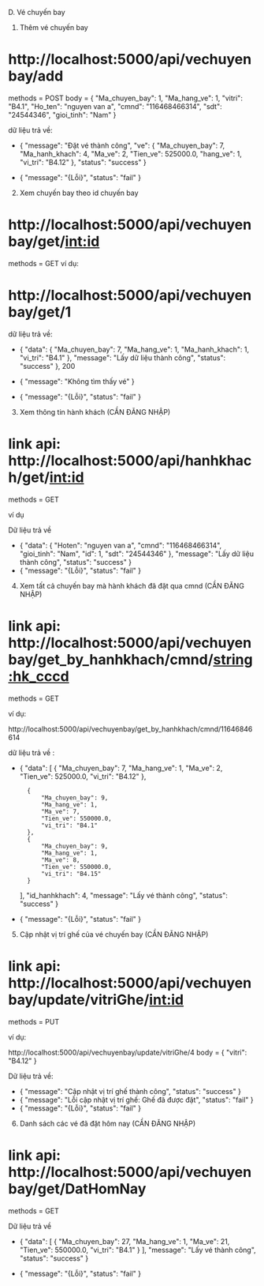 D. Vé chuyến bay

1. Thêm vé chuyến bay 
# http://localhost:5000/api/vechuyenbay/add
methods = POST
body = {
        "Ma_chuyen_bay": 1,
        "Ma_hang_ve": 1,
        "vitri": "B4.1",
        "Ho_ten": "nguyen van a",
        "cmnd": "116468466314",
        "sdt": "24544346",
        "gioi_tinh": "Nam"
    }
 

dữ liệu trả về:

- {
    "message": "Đặt vé thành công",
    "ve": {
        "Ma_chuyen_bay": 7,
        "Ma_hanh_khach": 4,
        "Ma_ve": 2,
        "Tien_ve": 525000.0,
        "hang_ve": 1,
        "vi_tri": "B4.12"
    },
    "status": "success"
}

- {
    "message": "{Lỗi}",
    "status": "fail"
}


2. Xem chuyến bay theo id chuyến bay
# http://localhost:5000/api/vechuyenbay/get/<int:id>
methods = GET
ví dụ:

# http://localhost:5000/api/vechuyenbay/get/1

dữ liệu trả về:
- {
    "data": {
        "Ma_chuyen_bay": 7,
        "Ma_hang_ve": 1,
        "Ma_hanh_khach": 1,
        "vi_tri": "B4.1"
    },
    "message": "Lấy dữ liệu thành công",
    "status": "success"
}, 200

- {
    "message": "Không tìm thấy vé"
}

- {
    "message": "{Lỗi}",
    "status": "fail"
}



3. Xem thông tin hành khách  (CẦN ĐĂNG NHẬP)

# link api: http://localhost:5000/api/hanhkhach/get/<int:id>
methods = GET

ví dụ


Dữ liệu trả về

- {
    "data": {
        "Hoten": "nguyen van a",
        "cmnd": "116468466314",
        "gioi_tinh": "Nam",
        "id": 1,
        "sdt": "24544346"
    },
    "message": "Lấy dữ liệu thành công",
    "status": "success"
}
- {
    "message": "{Lỗi}",
    "status": "fail"
}


4. Xem tất cả chuyến bay mà hành khách đã đặt qua cmnd (CẦN ĐĂNG NHẬP)

# link api: http://localhost:5000/api/vechuyenbay/get_by_hanhkhach/cmnd/<string:hk_cccd>
methods = GET


ví dụ:

http://localhost:5000/api/vechuyenbay/get_by_hanhkhach/cmnd/11646846614


dữ liệu trả về :

- {
    "data": [
        {
            "Ma_chuyen_bay": 7,
            "Ma_hang_ve": 1,
            "Ma_ve": 2,
            "Tien_ve": 525000.0,
            "vi_tri": "B4.12"
        },
       
        {
            "Ma_chuyen_bay": 9,
            "Ma_hang_ve": 1,
            "Ma_ve": 7,
            "Tien_ve": 550000.0,
            "vi_tri": "B4.1"
        },
        {
            "Ma_chuyen_bay": 9,
            "Ma_hang_ve": 1,
            "Ma_ve": 8,
            "Tien_ve": 550000.0,
            "vi_tri": "B4.15"
        }
    ],
    "id_hanhkhach": 4,
    "message": "Lấy vé thành công",
    "status": "success"
}

- {
    "message": "{Lỗi}",
    "status": "fail"
}


5. Cập nhật vị trí ghế của vé chuyến bay  (CẦN ĐĂNG NHẬP)
# link api: http://localhost:5000/api/vechuyenbay/update/vitriGhe/<int:id>
methods = PUT

ví dụ: 

http://localhost:5000/api/vechuyenbay/update/vitriGhe/4
body = {
    "vitri": "B4.12"
}

Dữ liệu trả về:
- {
    "message": "Cập nhật vị trí ghế thành công",
    "status": "success"
}
- {
    "message": "Lỗi cập nhật vị trí ghế: Ghế đã được đặt",
    "status": "fail"
}
- {
    "message": "{Lỗi}",
    "status": "fail"
}

6. Danh sách các vé đã đặt hôm nay  (CẦN ĐĂNG NHẬP)
# link api: http://localhost:5000/api/vechuyenbay/get/DatHomNay
methods = GET

Dữ liệu trả về


- {
    "data": [
        {
            "Ma_chuyen_bay": 27,
            "Ma_hang_ve": 1,
            "Ma_ve": 21,
            "Tien_ve": 550000.0,
            "vi_tri": "B4.1"
        }
    ],
    "message": "Lấy vé thành công",
    "status": "success"
}

- {
    "message": "{Lỗi}",
    "status": "fail"
}